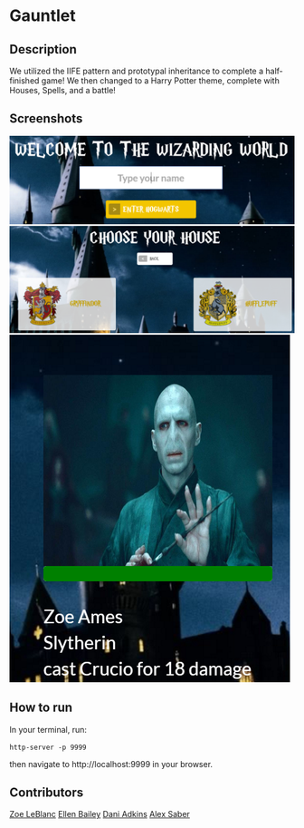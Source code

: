 # Gauntlet

## Description
We utilized the IIFE pattern and prototypal inheritance to complete a half-finished game!  We then changed to a Harry Potter theme, complete with Houses, Spells, and a battle!

## Screenshots
![1st screnshot](/img/screenshot1.png)
![2nd screnshot](/img/screenshot2.png)
![3rd screnshot](/img/screenshot3.png)

## How to run
In your terminal, run:
```
http-server -p 9999
```
then navigate to http://localhost:9999 in your browser.

## Contributors
[Zoe LeBlanc](https://github.com/ZoeLeBlanc)
[Ellen Bailey](https://github.com/lnbailey)
[Dani Adkins](https://github.com/itsdanirenae)
[Alex Saber](http://github.com/alexsaber89)
